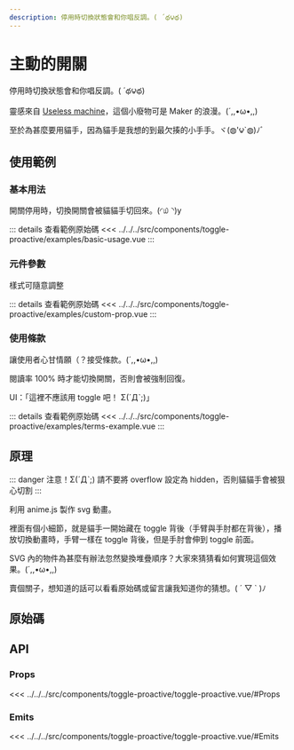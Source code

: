 ```yaml
---
description: 停用時切換狀態會和你唱反調。( ´థ౪థ)
---
```


<script setup>
import SourceLinkList from '../../../src/components/source-link-list.vue'

import BasicUsage from '../../../src/components/toggle-proactive/examples/basic-usage.vue'
import CustomProp from '../../../src/components/toggle-proactive/examples/custom-prop.vue'
import TermsExample from '../../../src/components/toggle-proactive/examples/terms-example.vue'
</script>

# 主動的開關 <Badge type="info" text="toggle" />

停用時切換狀態會和你唱反調。( ´థ౪థ)

靈感來自 [Useless machine](https://en.wikipedia.org/wiki/Useless_machine)，這個小廢物可是 Maker 的浪漫。(´,,•ω•,,)

至於為甚麼要用貓手，因為貓手是我想的到最欠揍的小手手。ヾ(◍'౪`◍)ﾉﾞ

## 使用範例

### 基本用法

開關停用時，切換開關會被貓貓手切回來。(◜௰◝)y

<basic-usage/>

::: details 查看範例原始碼
<<< ../../../src/components/toggle-proactive/examples/basic-usage.vue
:::

### 元件參數

樣式可隨意調整

<custom-prop/>

::: details 查看範例原始碼
<<< ../../../src/components/toggle-proactive/examples/custom-prop.vue
:::

### 使用條款

讓使用者心甘情願（？接受條款。(´,,•ω•,,)

閱讀率 100% 時才能切換開關，否則會被強制回復。

<terms-example/>

UI：「這裡不應該用 toggle 吧！ Σ(ˊДˋ;)」

::: details 查看範例原始碼
<<< ../../../src/components/toggle-proactive/examples/terms-example.vue
:::

## 原理

::: danger 注意！Σ(ˊДˋ;)
請不要將 overflow 設定為 hidden，否則貓貓手會被狠心切割
:::

利用 anime.js 製作 svg 動畫。

裡面有個小細節，就是貓手一開始藏在 toggle 背後（手臂與手肘都在背後），播放切換動畫時，手臂一樣在 toggle 背後，但是手肘會伸到 toggle 前面。

SVG 內的物件為甚麼有辦法忽然變換堆疊順序？大家來猜猜看如何實現這個效果。(´,,•ω•,,)

賣個關子，想知道的話可以看看原始碼或留言讓我知道你的猜想。( ´ ▽ ` )ﾉ

## 原始碼

<source-link-list name="toggle-proactive"/>

## API

### Props

<<< ../../../src/components/toggle-proactive/toggle-proactive.vue/#Props

### Emits

<<< ../../../src/components/toggle-proactive/toggle-proactive.vue/#Emits
